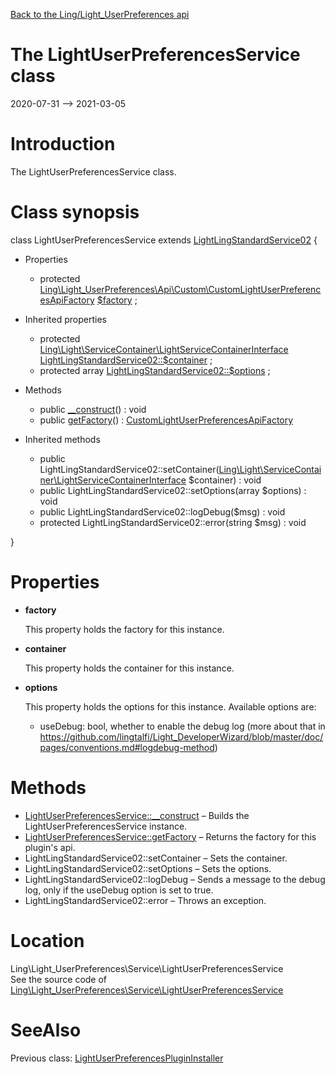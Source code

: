 [Back to the Ling/Light_UserPreferences api](https://github.com/lingtalfi/Light_UserPreferences/blob/master/doc/api/Ling/Light_UserPreferences.md)



The LightUserPreferencesService class
================
2020-07-31 --> 2021-03-05






Introduction
============

The LightUserPreferencesService class.



Class synopsis
==============


class <span class="pl-k">LightUserPreferencesService</span> extends [LightLingStandardService02](https://github.com/lingtalfi/Light_LingStandardService/blob/master/doc/api/Ling/Light_LingStandardService/Service/LightLingStandardService02.md)  {

- Properties
    - protected [Ling\Light_UserPreferences\Api\Custom\CustomLightUserPreferencesApiFactory](https://github.com/lingtalfi/Light_UserPreferences/blob/master/doc/api/Ling/Light_UserPreferences/Api/Custom/CustomLightUserPreferencesApiFactory.md) [$factory](#property-factory) ;

- Inherited properties
    - protected [Ling\Light\ServiceContainer\LightServiceContainerInterface](https://github.com/lingtalfi/Light/blob/master/doc/api/Ling/Light/ServiceContainer/LightServiceContainerInterface.md) [LightLingStandardService02::$container](#property-container) ;
    - protected array [LightLingStandardService02::$options](#property-options) ;

- Methods
    - public [__construct](https://github.com/lingtalfi/Light_UserPreferences/blob/master/doc/api/Ling/Light_UserPreferences/Service/LightUserPreferencesService/__construct.md)() : void
    - public [getFactory](https://github.com/lingtalfi/Light_UserPreferences/blob/master/doc/api/Ling/Light_UserPreferences/Service/LightUserPreferencesService/getFactory.md)() : [CustomLightUserPreferencesApiFactory](https://github.com/lingtalfi/Light_UserPreferences/blob/master/doc/api/Ling/Light_UserPreferences/Api/Custom/CustomLightUserPreferencesApiFactory.md)

- Inherited methods
    - public LightLingStandardService02::setContainer([Ling\Light\ServiceContainer\LightServiceContainerInterface](https://github.com/lingtalfi/Light/blob/master/doc/api/Ling/Light/ServiceContainer/LightServiceContainerInterface.md) $container) : void
    - public LightLingStandardService02::setOptions(array $options) : void
    - public LightLingStandardService02::logDebug($msg) : void
    - protected LightLingStandardService02::error(string $msg) : void

}




Properties
=============

- <span id="property-factory"><b>factory</b></span>

    This property holds the factory for this instance.
    
    

- <span id="property-container"><b>container</b></span>

    This property holds the container for this instance.
    
    

- <span id="property-options"><b>options</b></span>

    This property holds the options for this instance.
    Available options are:
    - useDebug: bool, whether to enable the debug log (more about that in https://github.com/lingtalfi/Light_DeveloperWizard/blob/master/doc/pages/conventions.md#logdebug-method)
    
    



Methods
==============

- [LightUserPreferencesService::__construct](https://github.com/lingtalfi/Light_UserPreferences/blob/master/doc/api/Ling/Light_UserPreferences/Service/LightUserPreferencesService/__construct.md) &ndash; Builds the LightUserPreferencesService instance.
- [LightUserPreferencesService::getFactory](https://github.com/lingtalfi/Light_UserPreferences/blob/master/doc/api/Ling/Light_UserPreferences/Service/LightUserPreferencesService/getFactory.md) &ndash; Returns the factory for this plugin's api.
- LightLingStandardService02::setContainer &ndash; Sets the container.
- LightLingStandardService02::setOptions &ndash; Sets the options.
- LightLingStandardService02::logDebug &ndash; Sends a message to the debug log, only if the useDebug option is set to true.
- LightLingStandardService02::error &ndash; Throws an exception.





Location
=============
Ling\Light_UserPreferences\Service\LightUserPreferencesService<br>
See the source code of [Ling\Light_UserPreferences\Service\LightUserPreferencesService](https://github.com/lingtalfi/Light_UserPreferences/blob/master/Service/LightUserPreferencesService.php)



SeeAlso
==============
Previous class: [LightUserPreferencesPluginInstaller](https://github.com/lingtalfi/Light_UserPreferences/blob/master/doc/api/Ling/Light_UserPreferences/Light_PluginInstaller/LightUserPreferencesPluginInstaller.md)<br>
